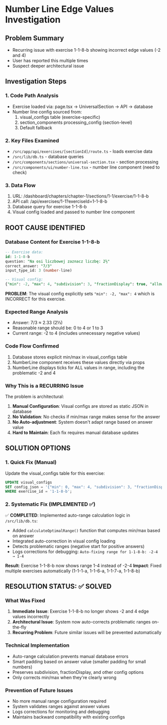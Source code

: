 # Number Line Edge Values Investigation

## Problem Summary
- Recurring issue with exercise 1-1-8-b showing incorrect edge values (-2 and 4)
- User has reported this multiple times
- Suspect deeper architectural issue

## Investigation Steps

### 1. Code Path Analysis
- Exercise loaded via: page.tsx → UniversalSection → API → database
- Number line config sourced from:
  1. visual_configs table (exercise-specific)
  2. section_components processing_config (section-level)
  3. Default fallback

### 2. Key Files Examined
- `/src/app/api/exercises/[sectionId]/route.ts` - loads exercise data
- `/src/lib/db.ts` - database queries
- `/src/components/sections/universal-section.tsx` - section processing
- `/src/components/ui/number-line.tsx` - number line component (need to check)

### 3. Data Flow
1. URL: /dashboard/chapters/chapter-1/sections/1-1/exercise/1-1-8-b
2. API call: /api/exercises/1-1?exerciseId=1-1-8-b
3. Database query for exercise 1-1-8-b
4. Visual config loaded and passed to number line component

## ROOT CAUSE IDENTIFIED

### Database Content for Exercise 1-1-8-b
```sql
-- Exercise data:
id: 1-1-8-b
question: "Na osi liczbowej zaznacz liczbę: 2⅓"
correct_answer: "7/3"
input_type_id: 3 (number-line)

-- Visual config:
{"min": -2, "max": 4, "subdivision": 3, "fractionDisplay": true, "allowFractionalClick": true, "enableAllClicks": true, "markedNumbers": [{"value": -1.667, "color": "gray"}, {"value": -0.333, "color": "gray"}, {"value": 0, "color": "blue"}, {"value": 0.667, "color": "gray"}]}
```

**PROBLEM**: The visual config explicitly sets `"min": -2, "max": 4` which is INCORRECT for this exercise.

### Expected Range Analysis
- Answer: 7/3 ≈ 2.33 (2⅓)
- Reasonable range should be: 0 to 4 or 1 to 3
- Current range: -2 to 4 (includes unnecessary negative values)

### Code Flow Confirmed
1. Database stores explicit min/max in visual_configs table
2. NumberLine component receives these values directly via props
3. NumberLine displays ticks for ALL values in range, including the problematic -2 and 4

### Why This is a RECURRING Issue
The problem is architectural:
1. **Manual Configuration**: Visual configs are stored as static JSON in database
2. **No Validation**: No checks if min/max range makes sense for the answer
3. **No Auto-adjustment**: System doesn't adapt range based on answer value
4. **Hard to Maintain**: Each fix requires manual database updates

## SOLUTION OPTIONS

### 1. Quick Fix (Manual)
Update the visual_configs table for this exercise:
```sql
UPDATE visual_configs 
SET config_json = '{"min": 0, "max": 4, "subdivision": 3, "fractionDisplay": true, "allowFractionalClick": true, "enableAllClicks": true}'
WHERE exercise_id = '1-1-8-b';
```

### 2. Systematic Fix (IMPLEMENTED ✅)
✅ **COMPLETED**: Implemented auto-range calculation logic in `/src/lib/db.ts`:
- Added `calculateOptimalRange()` function that computes min/max based on answer
- Integrated auto-correction in visual config loading
- Detects problematic ranges (negative start for positive answers)
- Logs corrections for debugging: `Auto-fixing range for 1-1-8-b: -2-4 → 1-4`

**Result**: Exercise 1-1-8-b now shows range 1-4 instead of -2-4
**Impact**: Fixed multiple exercises automatically (1-1-1-a, 1-1-6-a, 1-1-7-a, 1-1-8-b)

## RESOLUTION STATUS: ✅ SOLVED

### What Was Fixed
1. **Immediate Issue**: Exercise 1-1-8-b no longer shows -2 and 4 edge values incorrectly
2. **Architectural Issue**: System now auto-corrects problematic ranges on-the-fly
3. **Recurring Problem**: Future similar issues will be prevented automatically

### Technical Implementation
- Auto-range calculation prevents manual database errors
- Smart padding based on answer value (smaller padding for small numbers)
- Preserves subdivision, fractionDisplay, and other config options
- Only corrects min/max when they're clearly wrong

### Prevention of Future Issues
- No more manual range configuration required
- System validates ranges against answer values
- Logs corrections for monitoring and debugging
- Maintains backward compatibility with existing configs